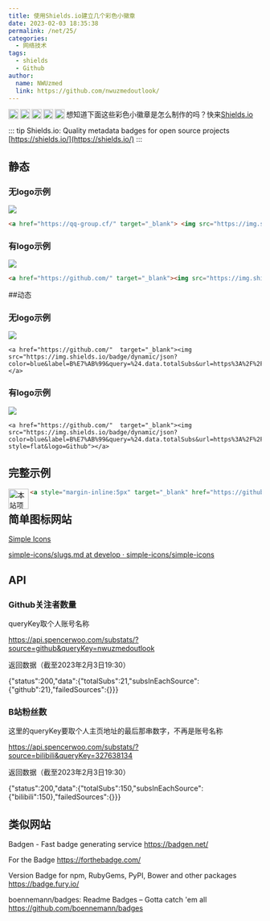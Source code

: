 ```yaml
---
title: 使用Shields.io建立几个彩色小徽章
date: 2023-02-03 18:35:38
permalink: /net/25/
categories: 
  - 网络技术
tags: 
  - shields
  - Github
author:
  name: NWUzmed
  link: https://github.com/nwuzmedoutlook/
---
```


想知道下面这些彩色小徽章是怎么制作的吗？快来[Shields.io](https://shields.io/)
<a href="https://nwuzmed.ga/" target="_blank"> <img src="https://img.shields.io/badge/Nav-DAC-green" height="20" align="left"> </a>
<a href="https://co2co2.cf/" target="_blank"> <img src="https://img.shields.io/badge/Blog-NWUzmed's%20world-blue"  height="20" align="left"> </a>
<a href="http://nwuzmed.ysepan.com/" target="_blank"> <img src="https://img.shields.io/badge/Documents-share-orange" height="20" align="left"> </a>
<a href="https://studyhard.cf/" target="_blank"> <img src="https://img.shields.io/badge/Study-courses-lightgrey" height="20" align="left"> </a>
<a href="https://qq-group.cf/" target="_blank"> <img src="https://img.shields.io/badge/Group-help-red" height="20" align="left"> </a>

<!-- more -->

::: tip
Shields.io: Quality metadata badges for open source projects  [https://shields.io/](https://shields.io/)
:::

## 静态
### 无logo示例
<a href="https://qq-group.cf/" target="_blank"> <img src="https://img.shields.io/badge/Group-help-red"></a>

``` html
<a href="https://qq-group.cf/" target="_blank"> <img src="https://img.shields.io/badge/Group-help-red"></a>
```

### 有logo示例
<a href="https://github.com/" target="_blank"><img src="https://img.shields.io/badge/Source-Github-d021d6?style=flat&logo=GitHub"></a>

``` html
<a href="https://github.com/" target="_blank"><img src="https://img.shields.io/badge/Source-Github-d021d6?style=flat&logo=GitHub"></a>
```

##动态
### 无logo示例
<a href="https://github.com/"  target="_blank"><img src="https://img.shields.io/badge/dynamic/json?color=blue&label=B%E7%AB%99&query=%24.data.totalSubs&url=https%3A%2F%2Fapi.spencerwoo.com%2Fsubstats%2F%3Fsource%3Dbilibili%26queryKey%3D327638134"></a>
```
<a href="https://github.com/"  target="_blank"><img src="https://img.shields.io/badge/dynamic/json?color=blue&label=B%E7%AB%99&query=%24.data.totalSubs&url=https%3A%2F%2Fapi.spencerwoo.com%2Fsubstats%2F%3Fsource%3Dbilibili%26queryKey%3D327638134"></a>
```

### 有logo示例
<a href="https://github.com/"  target="_blank"><img src="https://img.shields.io/badge/dynamic/json?color=blue&label=B%E7%AB%99&query=%24.data.totalSubs&url=https%3A%2F%2Fapi.spencerwoo.com%2Fsubstats%2F%3Fsource%3Dbilibili%26queryKey%3D327638134?style=flat&logo=Github"></a>
```
<a href="https://github.com/"  target="_blank"><img src="https://img.shields.io/badge/dynamic/json?color=blue&label=B%E7%AB%99&query=%24.data.totalSubs&url=https%3A%2F%2Fapi.spencerwoo.com%2Fsubstats%2F%3Fsource%3Dbilibili%26queryKey%3D327638134?style=flat&logo=Github"></a>
```

## 完整示例
<a style="margin-inline:5px" target="_blank" href="https://github.com/"><img title="本站项目由Gtihub托管" class="entered loading" src="https://img.shields.io/badge/Source-Github-d021d6?style=flat&logo=GitHub" height="40" align="left" data-ll-status="loading"></a>

``` html
<a style="margin-inline:5px" target="_blank" href="https://github.com/"><img title="本站项目由Gtihub托管" class="entered loading" src="https://img.shields.io/badge/Source-Github-d021d6?style=flat&logo=GitHub" height="80" align="left" data-ll-status="loading"></a>
```

## 简单图标网站

[Simple Icons](https://simpleicons.org/) 

[simple-icons/slugs.md at develop · simple-icons/simple-icons](https://github.com/simple-icons/simple-icons/blob/develop/slugs.md)

## API

### Github关注者数量

queryKey取个人账号名称

https://api.spencerwoo.com/substats/?source=github&queryKey=nwuzmedoutlook

返回数据（截至2023年2月3日19:30）

{"status":200,"data":{"totalSubs":21,"subsInEachSource":{"github":21},"failedSources":{}}}

### B站粉丝数

这里的queryKey要取个人主页地址的最后那串数字，不再是账号名称

https://api.spencerwoo.com/substats/?source=bilibili&queryKey=327638134

返回数据（截至2023年2月3日19:30）

{"status":200,"data":{"totalSubs":150,"subsInEachSource":{"bilibili":150},"failedSources":{}}}


## 类似网站

Badgen - Fast badge generating service  https://badgen.net/

For the Badge  https://forthebadge.com/

Version Badge for npm, RubyGems, PyPI, Bower and other packages  https://badge.fury.io/

boennemann/badges: Readme Badges – Gotta catch 'em all  https://github.com/boennemann/badges
